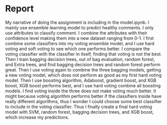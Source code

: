 # Report

My narrative of doing the assignment is including in the model.ipynb. 
I mainly use ensemble learning model to predict healthy comments.
I only use attributes to classify comment. I combine the attributes with
their confidence level making them into a new dataset ranging from 0-1. 
I first combine some classifiers into my voting ensemble model, and I use hard voting
and soft voting to see which one performs better. I compare the voting classifier
with the classifier in itself, finding that voting is not the best. Then 
I train bagging decision trees, out of bag evaluation, random forest, and 
Extra trees, and find bagging decision trees and random forest perform great. Then
I use voting again to combine the three bagging models, getting 
a new voting model, which does not perform as good as my first hard voting model.
Then I use boosting algorithm, Adaboost, gradient boost, and XGB boost,
XGB boost performs best, and I use hard voting combine all boosting models. I find 
voting inside the three does not make voting much better. It might because voting algorithm
performs better if the classifiers inside have really different algorithms, thus I wonder 
I could choose some best classifier to include in the voting classifier.
Thus I finally create a final hard voting model with SVM, random forest, bagging decision trees, 
and XGB boost, which increase my predictions. 


